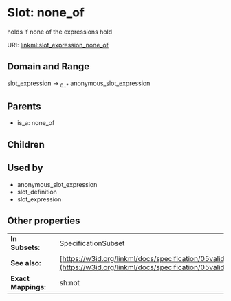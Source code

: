 
# Slot: none_of


holds if none of the expressions hold

URI: [linkml:slot_expression_none_of](https://w3id.org/linkml/slot_expression_none_of)


## Domain and Range

slot_expression &#8594;  <sub>0..\*</sub> anonymous_slot_expression

## Parents

 *  is_a: none_of

## Children


## Used by

 * anonymous_slot_expression
 * slot_definition
 * slot_expression

## Other properties

|  |  |  |
| --- | --- | --- |
| **In Subsets:** | | SpecificationSubset |
| **See also:** | | [https://w3id.org/linkml/docs/specification/05validation/#rules](https://w3id.org/linkml/docs/specification/05validation/#rules) |
| **Exact Mappings:** | | sh:not |

